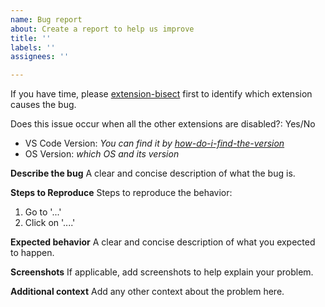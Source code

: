```yaml
---
name: Bug report
about: Create a report to help us improve
title: ''
labels: ''
assignees: ''

---
```


<!-- Troubleshooting -->
If you have time, please [extension-bisect](firsthttps://code.visualstudio.com/blogs/2021/02/16/extension-bisect) first to identify which extension causes the bug.

Does this issue occur when all the other extensions are disabled?: Yes/No
-   VS Code Version: *You can find it by* [*how-do-i-find-the-version*](https://code.visualstudio.com/docs/supporting/FAQ#_how-do-i-find-the-version)
-   OS Version: *which OS and its version*

**Describe the bug**
A clear and concise description of what the bug is.

**Steps to Reproduce**
Steps to reproduce the behavior:
1. Go to '...'
2. Click on '....'

**Expected behavior**
A clear and concise description of what you expected to happen.

**Screenshots**
If applicable, add screenshots to help explain your problem.

**Additional context**
Add any other context about the problem here.
